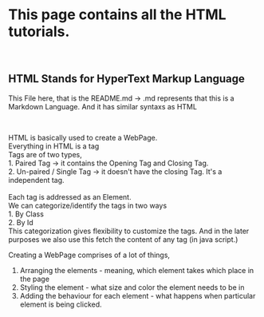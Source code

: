 # This page contains all the HTML tutorials.
<br/>

<h2>HTML Stands for HyperText Markup Language</h2> 
<p>This File here, that is the README.md -> .md represents that this is a Markdown Language. And it has similar syntaxs as HTML</p>
<br>
<p>
HTML is basically used to create a WebPage. <br>
Everything in HTML is a tag <br>
Tags are of two types,<br>
1. Paired Tag -> it contains the Opening Tag and Closing Tag. <br>
2. Un-paired / Single Tag -> it doesn't have the closing Tag. It's a independent tag.<br>
<br>
Each tag is addressed as an Element.<br>
We can categorize/identify the tags in two ways<br>
1. By Class <br>
2. By Id <br>
This categorization gives flexibility to customize the tags. And in the later purposes we also use this fetch the content of any tag (in java script.)<br>

Creating a WebPage comprises of a lot of things,<br>
1. Arranging the elements - meaning, which element takes which place in the page<br>
2. Styling the element - what size and color the element needs to be in<br>
3. Adding the behaviour for each element - what happens when particular element is being clicked. <br>
<br><br>

</p>
